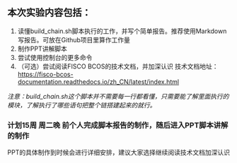 ## 本次实验内容包括：
  1. 读懂build_chain.sh脚本执行的工作，并写个简单报告。推荐使用Markdown写报告。可放在Github项目里算作工作量
  2. 制作PPT讲解脚本
  3. 尝试使用控制台的更多命令
  4. （可选）尝试阅读FISCO BCOS的技术文档，并加深认识
  技术文档地址： https://fisco-bcos-documentation.readthedocs.io/zh_CN/latest/index.html

  *注意：build_chain.sh这个脚本并不需要每一行都看懂，只需要能了解里面执行的模块，了解执行了哪些语句把整个链搭建起来的就行。*
  
### 计划15周 周二晚 前个人完成脚本报告的制作，随后进入PPT脚本讲解的制作
  PPT的具体制作到时候会进行详细安排，建议大家选择继续阅读技术文档加深认识
